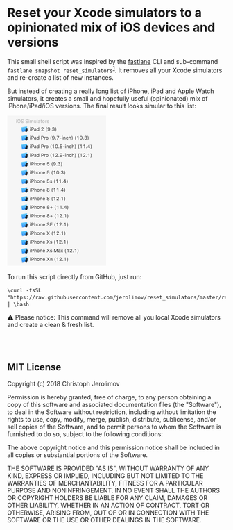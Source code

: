 # Reset your Xcode simulators to a opinionated mix of iOS devices and versions

This small shell script was inspired by the [fastlane](https://fastlane.tools/) CLI and sub-command
`fastlane snapshot reset_simulators`<sup>[1](https://docs.fastlane.tools/actions/snapshot/#completely-reset-all-simulators)</sup>. It removes all your Xcode simulators and re-create a list of new instances.

But instead of creating a really long list of iPhone, iPad and Apple Watch simulators, it creates a small and hopefully useful (opinionated) mix of iPhone/iPad/iOS versions. The final result looks simular to this list:

<img src="https://github.com/jerolimov/reset_simulators/blob/master/screenshot.png" width="228" height="346" />

To run this script directly from GitHub, just run:

```
\curl -fsSL "https://raw.githubusercontent.com/jerolimov/reset_simulators/master/reset_simulators.sh" | \bash
```

⚠️ Please notice: This command will remove all you local Xcode simulators and create a clean & fresh list.

<br/><br/>

## MIT License

Copyright (c) 2018 Christoph Jerolimov

Permission is hereby granted, free of charge, to any person obtaining a copy
of this software and associated documentation files (the "Software"), to deal
in the Software without restriction, including without limitation the rights
to use, copy, modify, merge, publish, distribute, sublicense, and/or sell
copies of the Software, and to permit persons to whom the Software is
furnished to do so, subject to the following conditions:

The above copyright notice and this permission notice shall be included in all
copies or substantial portions of the Software.

THE SOFTWARE IS PROVIDED "AS IS", WITHOUT WARRANTY OF ANY KIND, EXPRESS OR
IMPLIED, INCLUDING BUT NOT LIMITED TO THE WARRANTIES OF MERCHANTABILITY,
FITNESS FOR A PARTICULAR PURPOSE AND NONINFRINGEMENT. IN NO EVENT SHALL THE
AUTHORS OR COPYRIGHT HOLDERS BE LIABLE FOR ANY CLAIM, DAMAGES OR OTHER
LIABILITY, WHETHER IN AN ACTION OF CONTRACT, TORT OR OTHERWISE, ARISING FROM,
OUT OF OR IN CONNECTION WITH THE SOFTWARE OR THE USE OR OTHER DEALINGS IN THE
SOFTWARE.
